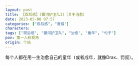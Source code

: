 ```yaml
---
layout: post
title: 【观后感】《银河护卫队3》（关于治愈）
date: 2023-05-08 07:57
categories: ["观后感", "漫威"]
characters: 
tags: ["观后感", "银河护卫队", "治愈", "童年", "句子"]
pov: 第一人称视角
origin: 个站
---
```


每个人都在用一生治愈自己的童年（或者成年，就像Drax、罚叔）。
